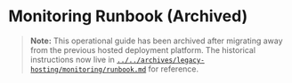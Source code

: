 # Monitoring Runbook (Archived)

> **Note:** This operational guide has been archived after migrating away from the previous hosted deployment platform. The historical instructions now live in [`../../archives/legacy-hosting/monitoring/runbook.md`](../../archives/legacy-hosting/monitoring/runbook.md) for reference.
